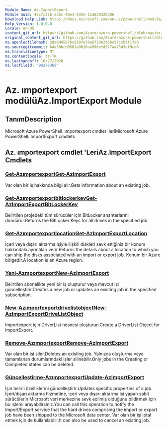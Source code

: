 ```yaml
---
Module Name: Az.ImportExport
Module Guid: 47cfc32b-a3bc-46e1-935e-11a63032bb86
Download Help Link: https://docs.microsoft.com/en-us/powershell/module/az.importexport
Help Version: 1.0.0.0
Locale: en-US
content_git_url: https://github.com/Azure/azure-powershell/blob/master/src/ImportExport/help/Az.ImportExport.md
original_content_git_url: https://github.com/Azure/azure-powershell/blob/master/src/ImportExport/help/Az.ImportExport.md
ms.openlocfilehash: 2da6d45b7bc8107e70a672962a6bc57ccb9f17a0
ms.sourcegitcommit: b4a38bcb0501a9016a4998efd377aa75d3ef9ce8
ms.translationtype: MT
ms.contentlocale: tr-TR
ms.lasthandoff: 10/27/2020
ms.locfileid: "94277369"
---
```

# <span data-ttu-id="ac890-101">Az. ımportexport modülü</span><span class="sxs-lookup"><span data-stu-id="ac890-101">Az.ImportExport Module</span></span>
## <span data-ttu-id="ac890-102">Tanım</span><span class="sxs-lookup"><span data-stu-id="ac890-102">Description</span></span>
<span data-ttu-id="ac890-103">Microsoft Azure PowerShell: ımportexport cmdlet 'leri</span><span class="sxs-lookup"><span data-stu-id="ac890-103">Microsoft Azure PowerShell: ImportExport cmdlets</span></span>

## <span data-ttu-id="ac890-104">Az. ımportexport cmdlet 'Leri</span><span class="sxs-lookup"><span data-stu-id="ac890-104">Az.ImportExport Cmdlets</span></span>
### [<span data-ttu-id="ac890-105">Get-Azımportexport</span><span class="sxs-lookup"><span data-stu-id="ac890-105">Get-AzImportExport</span></span>](Get-AzImportExport.md)
<span data-ttu-id="ac890-106">Var olan bir iş hakkında bilgi alır.</span><span class="sxs-lookup"><span data-stu-id="ac890-106">Gets information about an existing job.</span></span>

### [<span data-ttu-id="ac890-107">Get-Azımportexportbitlockerkey</span><span class="sxs-lookup"><span data-stu-id="ac890-107">Get-AzImportExportBitLockerKey</span></span>](Get-AzImportExportBitLockerKey.md)
<span data-ttu-id="ac890-108">Belirtilen projedeki tüm sürücüler için BitLocker anahtarlarını döndürür.</span><span class="sxs-lookup"><span data-stu-id="ac890-108">Returns the BitLocker Keys for all drives in the specified job.</span></span>

### [<span data-ttu-id="ac890-109">Get-Azımportexportlocation</span><span class="sxs-lookup"><span data-stu-id="ac890-109">Get-AzImportExportLocation</span></span>](Get-AzImportExportLocation.md)
<span data-ttu-id="ac890-110">İçeri veya dışarı aktarma işiyle ilişkili diskleri sevk ettiğiniz bir konum hakkındaki ayrıntıları verir.</span><span class="sxs-lookup"><span data-stu-id="ac890-110">Returns the details about a location to which you can ship the disks associated with an import or export job.</span></span>
<span data-ttu-id="ac890-111">Konum bir Azure bölgedir.</span><span class="sxs-lookup"><span data-stu-id="ac890-111">A location is an Azure region.</span></span>

### [<span data-ttu-id="ac890-112">Yeni-Azmportexport</span><span class="sxs-lookup"><span data-stu-id="ac890-112">New-AzImportExport</span></span>](New-AzImportExport.md)
<span data-ttu-id="ac890-113">Belirtilen abonelikte yeni bir iş oluşturur veya mevcut işi güncelleştirir.</span><span class="sxs-lookup"><span data-stu-id="ac890-113">Creates a new job or updates an existing job in the specified subscription.</span></span>

### [<span data-ttu-id="ac890-114">New-Azımportexportdrivelistobject</span><span class="sxs-lookup"><span data-stu-id="ac890-114">New-AzImportExportDriveListObject</span></span>](New-AzImportExportDriveListObject.md)
<span data-ttu-id="ac890-115">Importexport için DriverList nesnesi oluşturun.</span><span class="sxs-lookup"><span data-stu-id="ac890-115">Create a DriverList Object for ImportExport.</span></span>

### [<span data-ttu-id="ac890-116">Remove-Azımportexport</span><span class="sxs-lookup"><span data-stu-id="ac890-116">Remove-AzImportExport</span></span>](Remove-AzImportExport.md)
<span data-ttu-id="ac890-117">Var olan bir işi siler.</span><span class="sxs-lookup"><span data-stu-id="ac890-117">Deletes an existing job.</span></span>
<span data-ttu-id="ac890-118">Yalnızca oluşturma veya tamamlanan durumlarındaki işler silinebilir.</span><span class="sxs-lookup"><span data-stu-id="ac890-118">Only jobs in the Creating or Completed states can be deleted.</span></span>

### [<span data-ttu-id="ac890-119">Güncelleştirme-Azımportexport</span><span class="sxs-lookup"><span data-stu-id="ac890-119">Update-AzImportExport</span></span>](Update-AzImportExport.md)
<span data-ttu-id="ac890-120">İşin belirli özelliklerini güncelleştirir.</span><span class="sxs-lookup"><span data-stu-id="ac890-120">Updates specific properties of a job.</span></span>
<span data-ttu-id="ac890-121">İçeri/dışarı aktarma hizmetine, içeri veya dışarı aktarma işi yapan sabit sürücülerin Microsoft veri merkezine sevk edilmiş olduğunu bildirmek için bu işlemi arayabilirsiniz.</span><span class="sxs-lookup"><span data-stu-id="ac890-121">You can call this operation to notify the Import/Export service that the hard drives comprising the import or export job have been shipped to the Microsoft data center.</span></span>
<span data-ttu-id="ac890-122">Var olan bir işi iptal etmek için de kullanılabilir.</span><span class="sxs-lookup"><span data-stu-id="ac890-122">It can also be used to cancel an existing job.</span></span>

